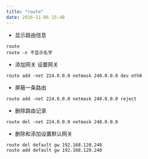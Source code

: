 ```yaml
---
title: "route"
date: 2016-11-06 15:48
---
```


* 显示路由信息

```
route 
route -n 不显示名字
```

* 添加网关 设置网关

```
route add -net 224.0.0.0 netmask 240.0.0.0 dev eth0
```

* 屏蔽一条路由

```
route add -net 224.0.0.0 netmask 240.0.0.0 reject
```

* 删除路由记录

```
route del -net 224.0.0.0 netmask 240.0.0.0
```

* 删除和添加设置默认网关

```
route del default gw 192.168.120.240
route add default gw 192.168.120.240
```



